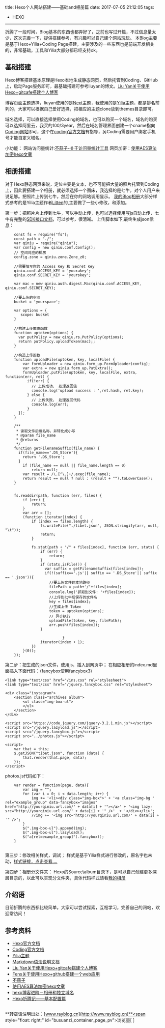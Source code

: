 title: Hexo个人网站搭建——基础and相册篇
date: 2017-07-05 21:12:05
tags:
- HEXO
---

折腾了一段时间，Blog基本的东西也都弄好了，之前也写过开篇，不过信息量太少，这次完善一下，提供搭建参考，有兴趣可以自己建个网站玩玩。
本Blog主要是基于Hexo+Yilia+Coding Page搭建，主要涉及的一些东西也是前端开发相关的，非常基础，工具和Yilia大部分都已经支持ok。
<!-- more -->

## 基础搭建
Hexo博客搭建基本原理是Hexo本地生成静态网页，然后托管到Coding、GitHub上，启动Page服务即可，最基础搭建可参考liuyan的博文。[Liu Yan关于使用Hexo+gitcafe搭建个人博客](http://yanliu.org/2015/08/07/Hexo%E6%90%AD%E5%BB%BA%E4%B8%AA%E4%BA%BA%E5%8D%9A%E5%AE%A2/http://yanliu.org/2015/08/07/Hexo%E6%90%AD%E5%BB%BA%E4%B8%AA%E4%BA%BA%E5%8D%9A%E5%AE%A2/)

博客页面主题选择，liuyan使用的是[Next](https://github.com/iissnan/hexo-theme-next)主题，我使用的是[Yilia](https://github.com/litten/hexo-theme-yilia)主题，都是排名前列的，大家可以根据自己爱好选择，把相应的主题clone放到themes目录即可。

域名选择，可以直接选择使用Coding的域名，也可以购买一个域名，域名的购买可以选择阿里云，我买的100/3year，然后在域名管理界面创建一个cname指向[Coding网站](https://coding.net)即可，这个在[coding官方文档](https://coding.net/help/doc/pages/index.html)有指导，另Coding需要用户绑定手机号才能自定义域名。

小功能：
网站访问量统计:[不蒜子-关于访问量统计工具](http://ibruce.info/2015/04/04/busuanzi/)
网页加密：[使用AES算法加密hexo文章](https://crackcer.com/hexo-aes-password.html)

## 相册搭建
对于Hexo静态网页来说，定位主要是文本，也不可能把大量的照片托管到Coding上，因此要搭建一个相册，就必须选择一个图床，我选择的是七牛，对个人用户来说足够。把照片上传到七牛，然后在你的网站调用显示。
[我的Blog相册](http://www.rayblog.cn/album)大部分样式参考的是Yilia主题作者[Litten](http://litten.me/photos)的,主要做了一些小修改，和添加。

第一步：把照片片上传到七牛，可以手动上传，也可以选择使用写js自动上传，七牛有完整的[SDK接口文档](https://developer.qiniu.com/sdk#official-sdk)，可以参考，很清晰。
上传脚本如下,最终生成json信息：

```
    const fs = require("fs");
    const path = "./";
    var qiniu = require("qiniu");
    var config = new qiniu.conf.Config();
    // 空间对应的机房
    config.zone = qiniu.zone.Zone_z0;

    //需要填写你的 Access Key 和 Secret Key
    qiniu.conf.ACCESS_KEY = 'yourakey';
    qiniu.conf.SECRET_KEY = 'yourskey';
	
    var mac = new qiniu.auth.digest.Mac(qiniu.conf.ACCESS_KEY, qiniu.conf.SECRET_KEY);

    //要上传的空间
    bucket = 'yourspace';

    var options = {
       scope: bucket
    }	

    //构建上传策略函数
    function uptoken(options) {
      var putPolicy = new qiniu.rs.PutPolicy(options);
      return putPolicy.uploadToken(mac);;
    }

    //构造上传函数
    function uploadFile(uptoken, key, localFile) {
        var formUploader = new qiniu.form_up.FormUploader(config);
        var extra = new qiniu.form_up.PutExtra();
        formUploader.putFile(uptoken, key, localFile, extra, function(err, ret) {
          if(!err) {
            // 上传成功， 处理返回值
            console.log('upload success : ',ret.hash, ret.key);
          } else {
            // 上传失败， 处理返回代码
            console.log(err);
          }
      });
    }

    /**
     * 读取文件后缀名称，并转化成小写
     * @param file_name
     * @returns
     */
    function getFilenameSuffix(file_name) {
      if(file_name=='.DS_Store'){
        return '.DS_Store';
      }
        if (file_name == null || file_name.length == 0)
            return null;
        var result = /\.[^\.]+/.exec(file_name);
        return result == null ? null : (result + "").toLowerCase();
    }


    fs.readdir(path, function (err, files) {
        if (err) {
            return;
        }
        var arr = [];
        (function iterator(index) {
            if (index == files.length) {
                fs.writeFile("./tibet.json", JSON.stringify(arr, null, "\t"));
                return;
            }

            fs.stat(path + "/" + files[index], function (err, stats) {
                if (err) {
                    return;
                }
                if (stats.isFile()) {
                  var suffix = getFilenameSuffix(files[index]);
                  if(!(suffix=='.js'|| suffix == '.DS_Store'|| suffix == '.json')){
                    //要上传文件的本地路径
                    filePath = path+'/'+files[index];
                    console.log('抓取到文件: '+files[index]);
                    //上传到七牛后保存的文件名
                    key = files[index];
                    //生成上传 Token
                    token = uptoken(options);
                    // 异步执行
                    uploadFile(token, key, filePath);
                    arr.push(files[index]);
                }

                          }
                iterator(index + 1);
            })
        }(0));
    });
```

第二步：把生成的json文件，使用js，插入到网页中；
在相应相册的index.md里面插入下面代码：（fancybox使用fancybox3）
```
<link type="text/css" href="/ins.css" rel="stylesheet">
<link type="text/css" href="/jquery.fancybox.css" rel="stylesheet">

<div class="instagram">
    <section class="archives album">
	    <ul class="img-box-ul">
	    </ul>
    </section>
</div>

<script src="https://code.jquery.com/jquery-3.2.1.min.js"></script>
<script src="/jquery.lazyload.js"></script>
<script src="/jquery.fancybox.js"></script>
<script src="../photos.js"></script>

<script>
	var that = this;
	$.getJSON("tibet.json", function (data) {
		that.render(that.page, data);
	});
</script>
```
photos.js代码如下：
```
	var render = function(page, data){
		var img = "";
		for (var i = 0; i < data.length; i++) {
			img += '<li><div class="img-box">' + '<a class="img-bg " rel="example_group" data-fancybox="images" href="http://yourqiniu.url.com/' + data[i] + '"></a>' + '<img lazy-src="http://yourqiniu.url.com/' + data[i] + '" />'  + '</div></li>';
			//img += '<img src="http://yourqiniu.url.com/' + data[i] + '" />';
		}
		$(".img-box-ul").append(img);
		$(".img-box-ul").lazyload();
		$("a[rel=example_group]").fancybox();
	}
	
```

第三步：修改相关样式，调试；
样式是基于Yilia样式进行修改的，原名字也未动，[样式链接，点击查看....](http://www.rayblog.cn/ins.css)

第四步：相册分文件夹：
Hexo的Source\album目录下，是可以自己创建更多深层目录的，以此可以实现分文件夹，具体代码样式请看[我的相册](http://www.rayblog.cn/album)

## 介绍语
目前折腾的东西都比较简单，大家可以尝试探索，互相学习，完善自己的网站，欢迎常访问！

## 参考资料
* [ Hexo官方文档](https://hexo.io/zh-cn/)
* [ Coding官方文档](https://coding.net/help/)
* [ Yilia主题](https://github.com/litten/hexo-theme-yilia)
* [ Markdown语法说明文档](http://www.appinn.com/markdown/)
* [ Liu Yan关于使用Hexo+gitcafe搭建个人博客](http://yanliu.org/2015/08/07/Hexo%E6%90%AD%E5%BB%BA%E4%B8%AA%E4%BA%BA%E5%8D%9A%E5%AE%A2/http://yanliu.org/2015/08/07/Hexo%E6%90%AD%E5%BB%BA%E4%B8%AA%E4%BA%BA%E5%8D%9A%E5%AE%A2/)
* [ Fens关于使用Hexo+github搭建一个web应用](http://blog.fens.me/hexo-blog-github/)
* [ 不蒜子](http://ibruce.info/2015/04/04/busuanzi/)
* [ 使用AES算法加密hexo文章](https://crackcer.com/hexo-aes-password.html)
* [ hexo博客进阶－相册和独立域名](http://www.cnblogs.com/jarson-7426/p/5515870.html)
* [ Hexo折腾记——基本配置篇](https://m.aliyun.com/yunqi/articles/8607?spm=5176.100239.0.0.tgnWEu)

## <!-- -->
**转载请注明出处：[www.rayblog.cn](http://www.rayblog.cn)**<span style="float: right;" id="busuanzi_container_page_pv">浏览量[ <span id="busuanzi_value_page_pv"></span> ]</span>	